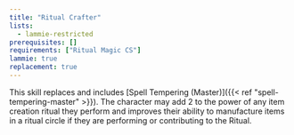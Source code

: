 ```yaml
---
title: "Ritual Crafter"
lists:
  - lammie-restricted
prerequisites: []
requirements: ["Ritual Magic CS"]
lammie: true
replacement: true
---
```


This skill replaces and includes [Spell Tempering (Master)]({{< ref "spell-tempering-master" >}}). The character may add 2 to the power of any item creation ritual they perform and improves their ability to manufacture items in a ritual circle if they are performing or contributing to the Ritual.
